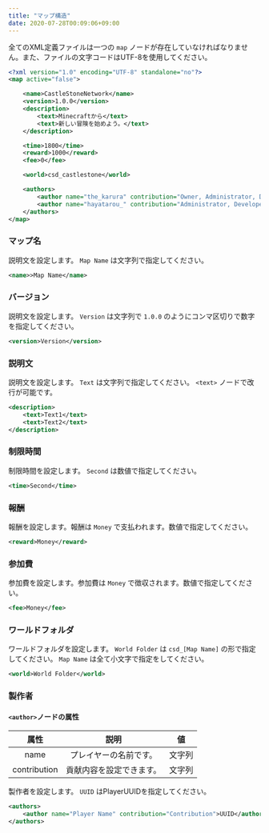```yaml
---
title: "マップ構造"
date: 2020-07-28T00:09:06+09:00
---
```


全てのXML定義ファイルは一つの `map` ノードが存在していなければなりません。また、ファイルの文字コードはUTF-8を使用してください。

```xml
<?xml version="1.0" encoding="UTF-8" standalone="no"?>
<map active="false">

    <name>CastleStoneNetwork</name>
    <version>1.0.0</version>
    <description>
        <text>Minecraftから</text>
        <text>新しい冒険を始めよう。</text>
    </description>

    <time>1800</time>
    <reward>1000</reward>
    <fee>0</fee>

    <world>csd_castlestone</world>

    <authors>
        <author name="the_karura" contribution="Owner, Administrator, Developer">db113963-10b7-41ec-b8a9-7d9fffd0cfc7</author>
        <author name="hayatarou_" contribution="Administrator, Developer">c65b1558-6410-4da7-9aef-cff42a2c1399</author>
    </authors>
</map>
```

### マップ名

説明文を設定します。 `Map Name` は文字列で指定してください。

```xml
<name>>Map Name</name>
```

### バージョン

説明文を設定します。 `Version` は文字列で `1.0.0` のようにコンマ区切りで数字を指定してください。

```xml
<version>Version</version>
```

### 説明文

説明文を設定します。 `Text` は文字列で指定してください。 `<text>` ノードで改行が可能です。

```xml
<description>
    <text>Text1</text>
    <text>Text2</text>
</description>
```

### 制限時間

制限時間を設定します。 `Second` は数値で指定してください。

```xml
<time>Second</time>
```

### 報酬

報酬を設定します。報酬は `Money` で支払われます。数値で指定してください。

```xml
<reward>Money</reward>
```

### 参加費

参加費を設定します。参加費は `Money` で徴収されます。数値で指定してください。

```xml
<fee>Money</fee>
```

### ワールドフォルダ

ワールドフォルダを設定します。 `World Folder` は `csd_[Map Name]` の形で指定してください。 `Map Name` は全て小文字で指定をしてください。

```xml
<world>World Folder</world>
```

### 製作者

#### `<author>`ノードの属性

| 属性 | 説明 | 値 |
|:----:|:----:|:----:|
| name | プレイヤーの名前です。 | 文字列 |
| contribution | 貢献内容を設定できます。 | 文字列 |

製作者を設定します。 `UUID` はPlayerUUIDを指定してください。

```xml
<authors>
    <author name="Player Name" contribution="Contribution">UUID</author>
</authors>
```
